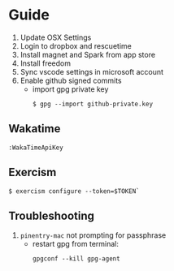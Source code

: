 # Guide

1. Update OSX Settings
1. Login to dropbox and rescuetime
1. Install magnet and Spark from app store
1. Install freedom
1. Sync vscode settings in microsoft account
1. Enable github signed commits
   - import gpg private key
     ```
     $ gpg --import github-private.key
     ```

## Wakatime

```
:WakaTimeApiKey
```

## Exercism

```
$ exercism configure --token=$TOKEN`
```

## Troubleshooting

1. `pinentry-mac` not prompting for passphrase
   - restart gpg from terminal:
     ```
     gpgconf --kill gpg-agent
     ```
